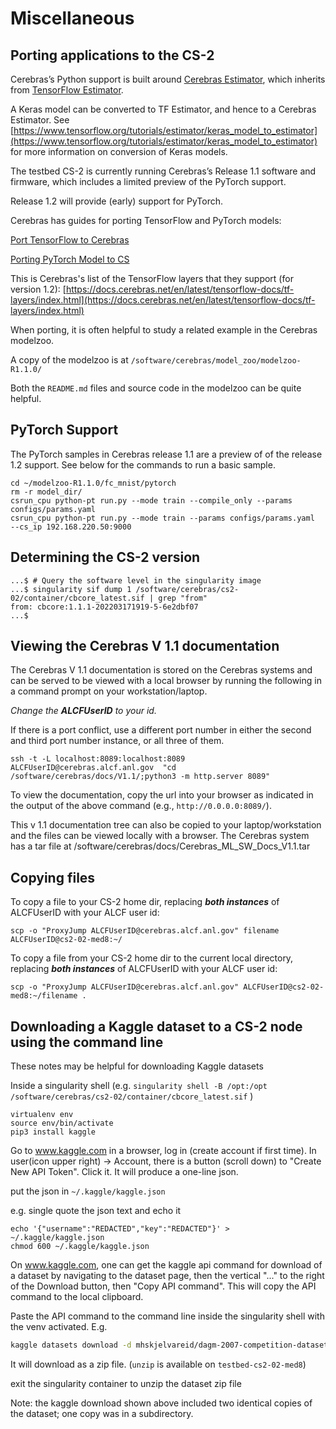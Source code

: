 # Miscellaneous

## Porting applications to the CS-2

Cerebras’s Python support is built around [Cerebras Estimator](https://docs.cerebras.net/en/latest/tensorflow-docs/porting-tf-to-cs/example-walk-through-cs-estimator.html?highlight=estimator), which inherits from [TensorFlow Estimator](https://www.tensorflow.org/api_docs/python/tf/estimator/Estimator).

A Keras model can be converted to TF Estimator, and hence to a Cerebras Estimator. See [https://www.tensorflow.org/tutorials/estimator/keras_model_to_estimator](https://www.tensorflow.org/tutorials/estimator/keras_model_to_estimator) for more information on conversion of Keras models.

The testbed CS-2 is currently running Cerebras’s Release 1.1 software and firmware, which includes a limited preview of the PyTorch support.

Release 1.2 will provide (early) support for PyTorch.

Cerebras has guides for porting TensorFlow and PyTorch models:

[Port TensorFlow to Cerebras](https://docs.cerebras.net/en/latest/tensorflow-docs/porting-tf-to-cs/index.html)

[Porting PyTorch Model to CS](https://docs.cerebras.net/en/latest/pytorch-docs/adapting-pytorch-to-cs.html)

This is Cerebras's list of the TensorFlow layers that they support (for version 1.2):
[https://docs.cerebras.net/en/latest/tensorflow-docs/tf-layers/index.html](https://docs.cerebras.net/en/latest/tensorflow-docs/tf-layers/index.html)

When porting, it is often helpful to study a related example in the Cerebras modelzoo.

A copy of the modelzoo is at ```/software/cerebras/model_zoo/modelzoo-R1.1.0/```

Both the `README.md` files and source code in the modelzoo can be quite helpful.

## PyTorch Support

The PyTorch samples in Cerebras release 1.1 are a preview of of the release 1.2 support. See below for the commands to run a basic sample.

```console
cd ~/modelzoo-R1.1.0/fc_mnist/pytorch
rm -r model_dir/
csrun_cpu python-pt run.py --mode train --compile_only --params configs/params.yaml
csrun_cpu python-pt run.py --mode train --params configs/params.yaml  --cs_ip 192.168.220.50:9000
```

## Determining the CS-2 version

<!---
[TODO should this API/auth string be made public? Alternative supplied that inspects the singularity container.]
Note: replace the IP address with the CS_IP for the CS-2 cluster being used.

[TODO could use CS_IP environment variable if set.]

[balin: I was not able to make the `curl` command below run, even removing the `<br>` characters. Bill Arnold - checked with cerebras and this isn't working with the cs2-02 (does on cs2-01) that we're going live with, so commenting out.

--->
```console
...$ # Query the software level in the singularity image
...$ singularity sif dump 1 /software/cerebras/cs2-02/container/cbcore_latest.sif | grep "from"
from: cbcore:1.1.1-202203171919-5-6e2dbf07
...$
```
<!---
...$ # Query the firmware level
...$ curl -k -X GET 'https://192.168.120.50/redfish/v1/Managers/manager' --header 'Authorization: Basic YWRtaW46YWRtaW4=' 2> /dev/null  | python -m json.tool | grep FirmwareVersion
"FirmwareVersion": "1.1.1-202203171919-5-879ff4ef",
...$
--->

## Viewing the Cerebras V 1.1 documentation

The Cerebras V 1.1 documentation is stored on the Cerebras systems and can be served to be viewed with a local browser by running the following in a command prompt on your workstation/laptop.

*Change the* ***ALCFUserID</strong> to your id.***

If there is a port conflict, use a different port number in either the second and third port number instance, or all three of them.

```console
ssh -t -L localhost:8089:localhost:8089 ALCFUserID@cerebras.alcf.anl.gov  "cd /software/cerebras/docs/V1.1/;python3 -m http.server 8089"
```

To view the documentation, copy the url into your browser as indicated in the output of the above command (e.g., `http://0.0.0.0:8089/`).

This v 1.1 documentation tree can also be copied to your laptop/workstation and the files can be viewed locally with a browser. The Cerebras system has a tar file at /software/cerebras/docs/Cerebras_ML_SW_Docs_V1.1.tar

## Copying files

To copy a file to your CS-2 home dir, replacing ***both instances*** of ALCFUserID with your ALCF user id:

```console
scp -o "ProxyJump ALCFUserID@cerebras.alcf.anl.gov" filename ALCFUserID@cs2-02-med8:~/
```

To copy a file from your CS-2 home dir to the current local directory, replacing ***both instances*** of ALCFUserID with your ALCF user id:

```console
scp -o "ProxyJump ALCFUserID@cerebras.alcf.anl.gov" ALCFUserID@cs2-02-med8:~/filename .
```

## Downloading a Kaggle dataset to a CS-2 node using the command line

These notes may be helpful for downloading Kaggle datasets

Inside a singularity shell (e.g. `singularity shell -B /opt:/opt /software/cerebras/cs2-02/container/cbcore_latest.sif` )

```console
virtualenv env
source env/bin/activate
pip3 install kaggle
```

Go to www.kaggle.com in a browser, log in (create account if first time). In user(icon upper right) -&gt; Account, there is a button (scroll down) to "Create New API Token". Click it. It will produce a one-line json.

put the json in `~/.kaggle/kaggle.json`

e.g. single quote the json text and echo it

```console
echo '{"username":"REDACTED","key":"REDACTED"}' > ~/.kaggle/kaggle.json
chmod 600 ~/.kaggle/kaggle.json
```

On www.kaggle.com, one can get the kaggle api command for download of a dataset by navigating to the dataset page, then the vertical "..." to the right of the Download button, then "Copy API command". This will copy the API command to the local clipboard.

Paste the API command to the command line inside the singularity shell with the venv activated. E.g.

```bash
kaggle datasets download -d mhskjelvareid/dagm-2007-competition-dataset-optical-inspection
```

It will download as a zip file. (`unzip` is available on `testbed-cs2-02-med8`)

exit the singularity container to unzip the dataset zip file

Note: the kaggle download shown above included two identical copies of the dataset; one copy was in a subdirectory.
